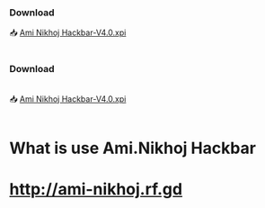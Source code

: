 ### Download 

📥 <a href="https://github.com/aminikhoj007/Ami-Nikhoj-Hackbar-v4.0/blob/main/Ami%20Nikhoj%20Hackbar-V4.0.xpi">Ami Nikhoj Hackbar-V4.0.xpi</a>
<br><br>
### Download 
<br>📥 <a href="https://github.com/aminikhoj007/Ami-Nikhoj-Hackbar-v4.0/blob/main/Ami%20Nikhoj%20Hackbar-V5.0.xpi">Ami Nikhoj Hackbar-V4.0.xpi</a>
<br><br>

# What is use Ami.Nikhoj Hackbar
#
# http://ami-nikhoj.rf.gd 
